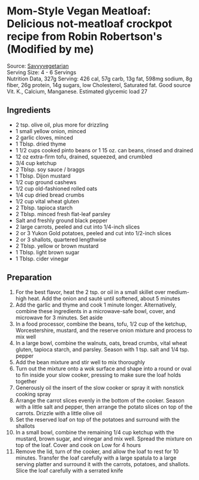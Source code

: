 # Mom-Style Vegan Meatloaf: Delicious not-meatloaf crockpot recipe from Robin Robertson's (Modified by me)
Source: [Savvyvegetarian](http://www.savvyvegetarian.com/vegetarian-recipes/vegan-meatloaf.php) <br/>
Serving Size: 4 - 6 Servings <br/>
Nutrition Data, 327g Serving: 426 cal, 57g carb, 13g fat, 598mg sodium, 8g fiber, 26g protein, 14g sugars, low Cholesterol, Saturated fat. Good source Vit. K., Calcium, Manganese. Estimated glycemic load 27

## Ingredients
- 2 tsp. olive oil, plus more for drizzling
- 1 small yellow onion, minced
- 2 garlic cloves, minced
- 1 Tblsp. dried thyme
- 1 1/2 cups cooked pinto beans or 1 15 oz. can beans, rinsed and drained
- 12 oz extra-firm tofu, drained, squeezed, and crumbled
- 3/4 cup ketchup
- 2 Tblsp. soy sauce / braggs
- 1 Tblsp. Dijon mustard
- 1/2 cup ground cashews
- 1/2 cup old-fashioned rolled oats
- 1/4 cup dried bread crumbs
- 1/2 cup vital wheat gluten
- 2 Tblsp. tapioca starch
- 2 Tblsp. minced fresh flat-leaf parsley
- Salt and freshly ground black pepper
- 2 large carrots, peeled and cut into 1/4-inch slices
- 2 or 3 Yukon Gold potatoes, peeled and cut into 1/2-inch slices
- 2 or 3 shallots, quartered lengthwise
- 2 Tblsp. yellow or brown mustard
- 1 Tblsp. light brown sugar
- 1 Tblsp. cider vinegar

## Preparation

1. For the best flavor, heat the 2 tsp. or oil in a small skillet over medium-high heat. Add the onion and sauté until softened, about 5 minutes
2. Add the garlic and thyme and cook 1 minute longer. Alternatively, combine these ingredients in a microwave-safe bowl, cover, and microwave for 3 minutes. Set aside
3. In a food processor, combine the beans, tofu, 1/2 cup of the ketchup, Worcestershire, mustard, and the reserve onion mixture and process to mix well
4. In a large bowl, combine the walnuts, oats, bread crumbs, vital wheat gluten, tapioca starch, and parsley. Season with 1 tsp. salt and 1/4 tsp. pepper
5. Add the bean mixture and stir well to mix thoroughly
6. Turn out the mixture onto a wok surface and shape into a round or oval to fin inside your slow cooker, pressing to make sure the loaf holds together
7. Generously oil the insert of the slow cooker or spray it with nonstick cooking spray
8. Arrange the carrot slices evenly in the bottom of the cooker. Season with a little salt and pepper, then arrange the potato slices on top of the carrots. Drizzle with a little olive oil
9. Set the reserved loaf on top of the potatoes and surround with the shallots
10. In a small bowl, combine the remaining 1/4 cup ketchup with the mustard, brown sugar, and vinegar and mix well. Spread the mixture on top of the loaf. Cover and cook on Low for 4 hours
11. Remove the lid, turn of the cooker, and allow the loaf to rest for 10 minutes. Transfer the loaf carefully with a large spatula to a large serving platter and surround it with the carrots, potatoes, and shallots. Slice the loaf carefully with a serrated knife
